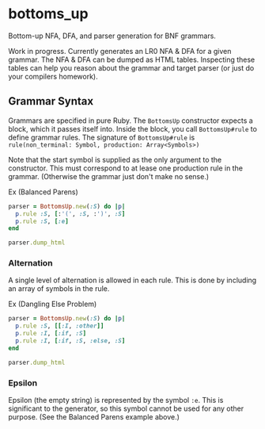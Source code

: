 # bottoms_up
Bottom-up NFA, DFA, and parser generation for BNF grammars.

Work in progress. Currently generates an LR0 NFA & DFA for a given grammar.
The NFA & DFA can be dumped as HTML tables. Inspecting these tables can help
you reason about the grammar and target parser (or just do your compilers homework).

## Grammar Syntax
Grammars are specified in pure Ruby. The `BottomsUp` constructor expects a block, which
it passes itself into. Inside the block, you call `BottomsUp#rule` to define grammar rules.
The signature of `BottomsUp#rule` is `rule(non_terminal: Symbol, production: Array<Symbols>)`

Note that the start symbol is supplied as the only argument to the constructor. This must
correspond to at lease one production rule in the grammar. (Otherwise the grammar just don't make no sense.)

Ex (Balanced Parens)
```Ruby
parser = BottomsUp.new(:S) do |p|
  p.rule :S, [:'(', :S, :')', :S]
  p.rule :S, [:e]
end

parser.dump_html
```

### Alternation
A single level of alternation is allowed in each rule. This is done by including an array of
symbols in the rule.

Ex (Dangling Else Problem)
```Ruby
parser = BottomsUp.new(:S) do |p|
  p.rule :S, [[:I, :other]]
  p.rule :I, [:if, :S]
  p.rule :I, [:if, :S, :else, :S]
end

parser.dump_html
```

### Epsilon
Epsilon (the empty string) is represented by the symbol `:e`. This is significant to the
generator, so this symbol cannot be used for any other purpose. (See the Balanced Parens example above.)
